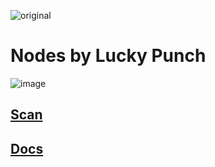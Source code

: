 ![original](https://github.com/user-attachments/assets/4efc4a8c-57cf-4ab3-bcb0-12a4a38b6f82)

# Nodes by Lucky Punch

![image](https://github.com/user-attachments/assets/1366ea01-d441-48a9-ae4d-8ccc309b9df4)

## [Scan](https://testnet.0g.explorers.guru/validator/0gvaloper1au6gh7tsryyk7mwgvw9tn75xuwcs79y8dn9up9)

## [Docs](https://github.com/Lucky-Punch-Nodes/0GNode/blob/main/Setup-0g)
